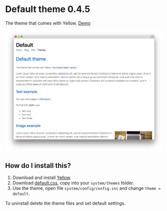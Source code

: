 Default theme 0.4.5
===================
The theme that comes with Yellow. [Demo](http://demo.datenstrom.se/themes/default-theme)

![Screenshot](default-theme.jpg?raw=true)

How do I install this?
----------------------
1. Download and install [Yellow](https://github.com/markseu/yellowcms/).  
2. Download [default.css](default.css?raw=true), copy into your `system/themes` folder.  
3. Use the theme, open file `system/config/config.ini` and change `theme = default`.  

To uninstall delete the theme files and set default settings.